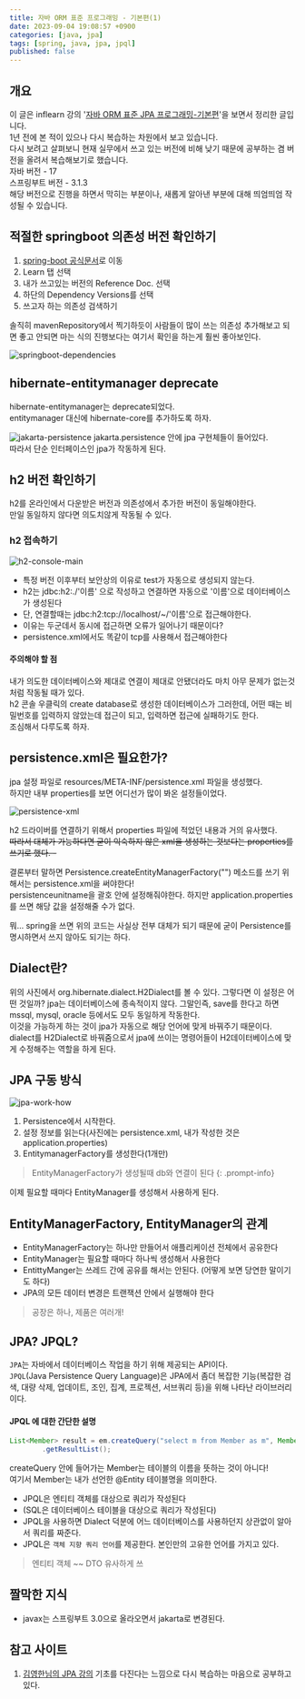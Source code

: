 ```yaml
---
title: 자바 ORM 표준 프로그래밍 - 기본편(1)
date: 2023-09-04 19:08:57 +0900
categories: [java, jpa]
tags: [spring, java, jpa, jpql]     
published: false  
---
```



## 개요
이 글은 inflearn 강의 '[자바 ORM 표준 JPA 프로그래밍-기본편](https://www.inflearn.com/course/ORM-JPA-Basic/dashboard)'을 보면서 정리한 글입니다.    
1년 전에 본 적이 있으나 다시 복습하는 차원에서 보고 있습니다.  
다시 보려고 살펴보니 현재 실무에서 쓰고 있는 버전에 비해 낮기 때문에 공부하는 겸 버전을 올려서 복습해보기로 했습니다.  
자바 버전 - 17  
스프링부트 버전 - 3.1.3  
해당 버전으로 진행을 하면서 막히는 부분이나, 새롭게 알아낸 부분에 대해 띄엄띄엄 작성될 수 있습니다.  


## 적절한 springboot 의존성 버전 확인하기
1. [spring-boot 공식문서](https://spring.io/projects/spring-boot)로 이동
2. Learn 탭 선택
3. 내가 쓰고있는 버전의 Reference Doc. 선택
4. 하단의 Dependency Versions를 선택
5. 쓰고자 하는 의존성 검색하기

솔직히 mavenRepository에서 찍기하듯이 사람들이 많이 쓰는 의존성 추가해보고 되면 좋고 안되면 마는 식의 진행보다는 여기서 확인을 하는게 훨씬 좋아보인다.  

![springboot-dependencies](vx_images/285511420246629.png)


## hibernate-entitymanager deprecate
hibernate-entitymanager는 deprecate되었다.  
entitymanager 대신에 hibernate-core를 추가하도록 하자.  

![jakarta-persistence](vx_images/217982620242383.png)
jakarta.persistence 안에 jpa 구현체들이 들어있다.  
따라서 단순 인터페이스인 jpa가 작동하게 된다.  


## h2 버전 확인하기
h2를 온라인에서 다운받은 버전과 의존성에서 추가한 버전이 동일해야한다.  
만일 동일하지 않다면 의도치않게 작동될 수 있다.  

### h2 접속하기
![h2-console-main](vx_images/494394623255369.png)

- 특정 버전 이후부터 보안상의 이유로 test가 자동으로 생성되지 않는다.  
- h2는 jdbc:h2:./'이름' 으로 작성하고 연결하면 자동으로 '이름'으로 데이터베이스가 생성된다
- 단, 연결할때는 jdbc:h2:tcp://localhost/~/'이름'으로 접근해야한다.
- 이유는 두군데서 동시에 접근하면 오류가 일어나기 때문이다?
- persistence.xml에서도 똑같이 tcp를 사용해서 접근해야한다  

#### 주의해야 할 점
내가 의도한 데이터베이스와 제대로 연결이 제대로 안됐더라도 마치 아무 문제가 없는것처럼 작동될 때가 있다.  
h2 콘솔 우클릭의 create database로 생성한 데이터베이스가 그러한데, 어떤 때는 비밀번호를 입력하지 않았는데 접근이 되고, 입력하면 접근에 실패하기도 한다.  
조심해서 다루도록 하자.  


 
## persistence.xml은 필요한가?
jpa 설정 파일로 resources/META-INF/persistence.xml 파일을 생성했다.  
하지만 내부 properties를 보면 어디선가 많이 봐온 설정들이었다.  

![persistence-xml](vx_images/131853920260263.png)

h2 드라이버를 연결하기 위해서 properties 파일에 적었던 내용과 거의 유사했다.  
~~따라서 대체가 가능하다면 굳이 익숙하지 않은 xml을 생성하는 것보다는 properties를 쓰기로 했다. -~~

결론부터 말하면 Persistence.createEntityManagerFactory("") 메소드를 쓰기 위해서는 persistence.xml을 써야한다!  
persistenceunitname을 괄호 안에 설정해줘야한다. 하지만 application.properties를 쓰면 해당 값을 설정해줄 수가 없다.  

뭐... spring을 쓰면 위의 코드는 사실상 전부 대체가 되기 때문에 굳이 Persistence를 명시하면서 쓰지 않아도 되기는 하다.  





## Dialect란?
위의 사진에서 org.hibernate.dialect.H2Dialect를 볼 수 있다. 그렇다면 이 설정은 어떤 것일까?
jpa는 데이터베이스에 종속적이지 않다. 그말인즉, save를 한다고 하면 mssql, mysql, oracle 등에서도 모두 동일하게 작동한다.  
이것을 가능하게 하는 것이 jpa가 자동으로 해당 언어에 맞게 바꿔주기 때문이다.    
dialect를 H2Dialect로 바꿔줌으로서 jpa에 쓰이는 명령어들이 H2데이터베이스에 맞게 수정해주는 역할을 하게 된다.  


## JPA 구동 방식
![jpa-work-how](vx_images/75345520257867.png)

1. Persistence에서 시작한다.  
2. 설정 정보를 읽는다(사진에는 persistence.xml, 내가 작성한 것은 application.properties)
3. EntitymanagerFactory를 생성한다(1개만)

> EntityManagerFactory가 생성될때 db와 연결이 된다
{: .prompt-info}

이제 필요할 때마다 EntityManager를 생성해서 사용하게 된다.  


## EntityManagerFactory, EntityManager의 관계
- EntityManagerFactory는 하나만 만들어서 애플리케이션 전체에서 공유한다
- EntityManager는 필요할 때마다 하나씩 생성해서 사용한다
- EntittyManger는 쓰레드 간에 공유를 해서는 안된다. (어떻게 보면 당연한 말이기도 하다)
- JPA의 모든 데이터 변경은 트랜잭션 안에서 실행해야 한다

> 공장은 하나, 제품은 여러개!


## JPA? JPQL?

`JPA`는 자바에서 데이터베이스 작업을 하기 위해 제공되는 API이다.   
`JPQL`(Java Persistence Query Language)은 JPA에서 좀더 복잡한 기능(복잡한 검색, 대량 삭제, 업데이트, 조인, 집계, 프로젝션, 서브쿼리 등)을 위해 나타난 라이브러리이다.  

#### JPQL 에 대한 간단한 설명
```java
List<Member> result = em.createQuery("select m from Member as m", Member.class)
        .getResultList();
```
createQuery 안에 들어가는 Member는 테이블의 이름을 뜻하는 것이 아니다!  
여기서 Member는 내가 선언한 @Entity 테이블명을 의미한다.  


- JPQL은 엔티티 객체를 대상으로 쿼리가 작성된다
- (SQL은 데이터베이스 테이블을 대상으로 쿼리가 작성된다)
- JPQL을 사용하면 Dialect 덕분에 어느 데이터베이스를 사용하던지 상관없이 알아서 쿼리를 짜준다.  
- JPQL은 `객체 지향 쿼리 언어`를 제공한다. 본인만의 고유한 언어를 가지고 있다.  

> 엔티티 객체 ~~ DTO 유사하게 쓰



## 짤막한 지식
- javax는 스프링부트 3.0으로 올라오면서 jakarta로 변경된다.



## 참고 사이트
1. [김영한님의 JPA 강의](https://www.inflearn.com/course/lecture?courseSlug=ORM-JPA-Basic&unitId=21685&category=questionDetail)
기초를 다진다는 느낌으로 다시 복습하는 마음으로 공부하고 있다.  

